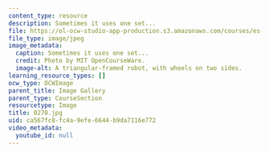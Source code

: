 ```yaml
---
content_type: resource
description: Sometimes it uses one set...
file: https://ol-ocw-studio-app-production.s3.amazonaws.com/courses/es-293-lego-robotics-spring-2007/ca567fc8fc4a9efe6644b9da7116e772_0270.jpg
file_type: image/jpeg
image_metadata:
  caption: Sometimes it uses one set...
  credit: Photo by MIT OpenCourseWare.
  image-alt: A triangular-framed robot, with wheels on two sides.
learning_resource_types: []
ocw_type: OCWImage
parent_title: Image Gallery
parent_type: CourseSection
resourcetype: Image
title: 0270.jpg
uid: ca567fc8-fc4a-9efe-6644-b9da7116e772
video_metadata:
  youtube_id: null
---
```


